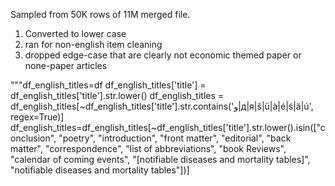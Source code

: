 Sampled from 50K rows of 11M merged file. 
1) Converted to lower case
2) ran for non-english item cleaning
3) dropped edge-case that are clearly not economic themed paper or none-paper articles

"""df_english_titles=df
df_english_titles['title'] = df_english_titles['title'].str.lower()
df_english_titles = df_english_titles[~df_english_titles['title'].str.contains('و|д|я|š|ü|à|é|ś|ä|ú', regex=True)]
df_english_titles=df_english_titles[~df_english_titles['title'].str.lower().isin(["conclusion",
                                                                                  "poetry",
                                                                                  "introduction",
                                                                                  "front matter",
                                                                                  "editorial",
                                                                                  "back matter",
                                                                                  "correspondence",
                                                                                  "list of abbreviations",
                                                                                  "book Reviews",
                                                                                  "calendar of coming events",
                                                                                  "[notifiable diseases and mortality tables]",
                                                                                  "notifiable diseases and mortality tables"])]

